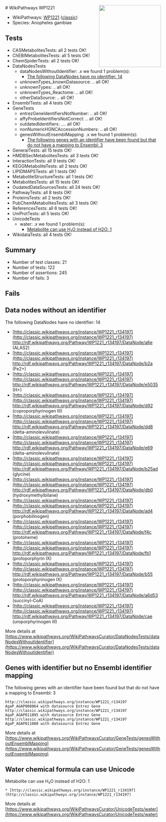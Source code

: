 <img style="float: right; width: 200px" src="https://upload.wikimedia.org/wikipedia/commons/thumb/8/83/Wplogo_with_text_500.png/640px-Wplogo_with_text_500.png" />
# WikiPathways WP1221

* WikiPathways: [WP1221](https://wikipathways.org/pathways/WP1221) ([classic](https://classic.wikipathways.org/instance/WP1221))
* Species: Anopheles gambiae
## Tests
* CASMetabolitesTests: all 2 tests OK!
* ChEBIMetabolitesTests: all 5 tests OK!
* ChemSpiderTests: all 2 tests OK!
* DataNodesTests
    * dataNodesWithoutIdentifier: .x we found 1 problem(s):
        * [The following DataNodes have no identifier: 14](#8792c494)
    * unknownTypes_knownDatasource: .. all OK!
    * unknownTypes: .. all OK!
    * unknownTypes_Reactome: .. all OK!
    * otherDataSource: .. all OK!
* EnsemblTests: all 4 tests OK!
* GeneTests
    * entrezGeneIdentifiersNotNumber: .. all OK!
    * affyProbeIdentifiersNotCorrect: .. all OK!
    * outdatedIdentifiers: .... all OK!
    * nonNumericHGNCAccessionNumbers: .. all OK!
    * genesWithoutEnsemblMapping: .x we found 1 problem(s):
        * [The following genes with an identifier have been found but that do not have a mapping to Ensembl: 3](#40286d85)
* GeneralTests: all 15 tests OK!
* HMDBSecMetabolitesTests: all 3 tests OK!
* InteractionTests: all 9 tests OK!
* KEGGMetaboliteTests: all 2 tests OK!
* LIPIDMAPSTests: all 1 tests OK!
* MetaboliteStructureTests: all 1 tests OK!
* MetabolitesTests: all 15 tests OK!
* OudatedDataSourcesTests: all 24 tests OK!
* PathwayTests: all 8 tests OK!
* ProteinsTests: all 2 tests OK!
* PubChemMetabolitesTests: all 3 tests OK!
* ReferencesTests: all 6 tests OK!
* UniProtTests: all 5 tests OK!
* UnicodeTests
    * water: .x we found 1 problem(s):
        * [Metabolite can use H₂O instead of H2O: 1](#a680b2d0)
* WikidataTests: all 4 tests OK!


## Summary

* Number of test classes: 21
* Number of tests: 122
* Number of assertions: 245
* Number of fails: 3

## Fails

<a name="8792c494" />

## Data nodes without an identifier

The following DataNodes have no identifier: 14

* [http://classic.wikipathways.org/instance/WP1221_r134197](http://classic.wikipathways.org/instance/WP1221_r134197) http://rdf.wikipathways.org/Pathway/WP1221_r134197/DataNode/a6e (ALAS2)
* [http://classic.wikipathways.org/instance/WP1221_r134197](http://classic.wikipathways.org/instance/WP1221_r134197) http://rdf.wikipathways.org/Pathway/WP1221_r134197/DataNode/b2a (Fe2+)
* [http://classic.wikipathways.org/instance/WP1221_r134197](http://classic.wikipathways.org/instance/WP1221_r134197) http://rdf.wikipathways.org/Pathway/WP1221_r134197/DataNode/e5035 (H+)
* [http://classic.wikipathways.org/instance/WP1221_r134197](http://classic.wikipathways.org/instance/WP1221_r134197) http://rdf.wikipathways.org/Pathway/WP1221_r134197/DataNode/d92 (coproporphyrinogen III)
* [http://classic.wikipathways.org/instance/WP1221_r134197](http://classic.wikipathways.org/instance/WP1221_r134197) http://rdf.wikipathways.org/Pathway/WP1221_r134197/DataNode/dd8 (delta-aminolevulinate)
* [http://classic.wikipathways.org/instance/WP1221_r134197](http://classic.wikipathways.org/instance/WP1221_r134197) http://rdf.wikipathways.org/Pathway/WP1221_r134197/DataNode/e69 (delta-aminolevulinate)
* [http://classic.wikipathways.org/instance/WP1221_r134197](http://classic.wikipathways.org/instance/WP1221_r134197) http://rdf.wikipathways.org/Pathway/WP1221_r134197/DataNode/b25ad (glycine)
* [http://classic.wikipathways.org/instance/WP1221_r134197](http://classic.wikipathways.org/instance/WP1221_r134197) http://rdf.wikipathways.org/Pathway/WP1221_r134197/DataNode/db0 (hydroxymethylbilane)
* [http://classic.wikipathways.org/instance/WP1221_r134197](http://classic.wikipathways.org/instance/WP1221_r134197) http://rdf.wikipathways.org/Pathway/WP1221_r134197/DataNode/ad4 (porphobilinogen)
* [http://classic.wikipathways.org/instance/WP1221_r134197](http://classic.wikipathways.org/instance/WP1221_r134197) http://rdf.wikipathways.org/Pathway/WP1221_r134197/DataNode/f4c (protoheme)
* [http://classic.wikipathways.org/instance/WP1221_r134197](http://classic.wikipathways.org/instance/WP1221_r134197) http://rdf.wikipathways.org/Pathway/WP1221_r134197/DataNode/fb1 (protoporphyrin IX)
* [http://classic.wikipathways.org/instance/WP1221_r134197](http://classic.wikipathways.org/instance/WP1221_r134197) http://rdf.wikipathways.org/Pathway/WP1221_r134197/DataNode/b55 (protoporphyrinogen IX)
* [http://classic.wikipathways.org/instance/WP1221_r134197](http://classic.wikipathways.org/instance/WP1221_r134197) http://rdf.wikipathways.org/Pathway/WP1221_r134197/DataNode/a6d53 (succinyl-CoA)
* [http://classic.wikipathways.org/instance/WP1221_r134197](http://classic.wikipathways.org/instance/WP1221_r134197) http://rdf.wikipathways.org/Pathway/WP1221_r134197/DataNode/cae (uroporphyrinogen III)


More details at [https://www.wikipathways.org/WikiPathwaysCurator/DataNodesTests/dataNodesWithoutIdentifier](https://www.wikipathways.org/WikiPathwaysCurator/DataNodesTests/dataNodesWithoutIdentifier)

<a name="40286d85" />

## Genes with identifier but no Ensembl identifier mapping

The following genes with an identifier have been found but that do not have a mapping to Ensembl: 3
```
http://classic.wikipathways.org/instance/WP1221_r134197 AgaP_AGAP008064 with datasource Entrez Gene
http://classic.wikipathways.org/instance/WP1221_r134197 AgaP_AGAP011895 with datasource Entrez Gene
http://classic.wikipathways.org/instance/WP1221_r134197 AgaP_AGAP011080 with datasource Entrez Gene
```

More details at [https://www.wikipathways.org/WikiPathwaysCurator/GeneTests/genesWithoutEnsemblMapping](https://www.wikipathways.org/WikiPathwaysCurator/GeneTests/genesWithoutEnsemblMapping)

<a name="a680b2d0" />

## Water chemical formula can use Unicode

Metabolite can use H₂O instead of H2O: 1
```
* [http://classic.wikipathways.org/instance/WP1221_r134197](http://classic.wikipathways.org/instance/WP1221_r134197)
```

More details at [https://www.wikipathways.org/WikiPathwaysCurator/UnicodeTests/water](https://www.wikipathways.org/WikiPathwaysCurator/UnicodeTests/water)

